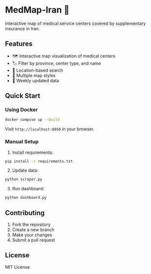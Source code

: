 # MedMap-Iran 🏥

Interactive map of medical service centers covered by supplementary insurance in Iran.

## Features

- 🗺️ Interactive map visualization of medical centers
- 🏷️ Filter by province, center type, and name
- 📍 Location-based search
- 🌙 Multiple map styles
- 🔄 Weekly updated data

## Quick Start

### Using Docker

```bash
docker compose up --build
```

Visit `http://localhost:8050` in your browser.

### Manual Setup

1. Install requirements:
```bash
pip install -r requirements.txt
```

2. Update data:
```bash
python scraper.py
```

3. Run dashboard:
```bash
python dashboard.py
```


## Contributing

1. Fork the repository
2. Create a new branch
3. Make your changes
4. Submit a pull request

## License

MIT License
